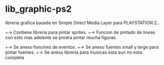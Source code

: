 # lib_graphic-ps2

libreria grafica basada en Simple Direct Media Layer para PLAYSTATION 2..

+-> Contiene libreria para pintar sprites.
+-> Funcion de pintado de lineas con esto mas adelante se prodra pintar mucha figuras.

+-> Se anexo funcines de eventos.
+-> Se anexo fuentes small y large para pintar fuentes.
+-> Se anexo libreria para musicas esta aun no esta completa
